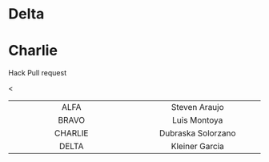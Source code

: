 # Delta

# Charlie
Hack Pull request

<table style="width: 100%; text-align: center;">
  <tr>
    <td style="width: 33%;">ALFA</td>
    <td style="width: 33%;">Steven Araujo</td>
  </tr>
  <tr>
    <<td style="width: 33%;">BRAVO</td>
    <td style="width: 33%;">Luis Montoya</td>
  </tr>
  <tr>
    <td style="width: 33%;">CHARLIE</td>
    <td style="width: 33%;">Dubraska Solorzano</td>
  </tr>
  <tr>
    <td style="width: 33%;">DELTA</td>
    <td style="width: 33%;">Kleiner Garcia</td>
  </tr>
</table>
